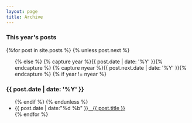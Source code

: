 ```yaml
---
layout: page
title: Archive
---
```



<section id="archive">
  <h3>This year's posts</h3>
  {%for post in site.posts %}
    {% unless post.next %}
      <ul class="this">
    {% else %}
      {% capture year %}{{ post.date | date: '%Y' }}{% endcapture %}
      {% capture nyear %}{{ post.next.date | date: '%Y' }}{% endcapture %}
      {% if year != nyear %}
        </ul>
        <h3>{{ post.date | date: '%Y' }}</h3>
        <ul class="past">
      {% endif %}
    {% endunless %}
      <li><time>{{ post.date | date:"%d %b" }}</time><a href="{{ post.url }}">&nbsp;&nbsp;&nbsp;{{ post.title }}</a></li>
  {% endfor %}
  </ul>
</section>